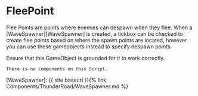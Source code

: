 # FleePoint

Flee Points are points where enemies can despawn when they flee. When a [WaveSpawner][WaveSpawner] is created, a tickbox can be checked to create flee points based on where the spawn points are located, however you can use these gameobjects instead to specify despawn points.

Ensure that this GameObject is grounded for it to work correctly.
```note
There is no components on this Script.
```

[WaveSpawner]: {{ site.baseurl }}{% link Components/ThunderRoad/WaveSpawner.md %}